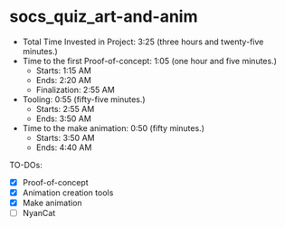 # socs_quiz_art-and-anim

- Total Time Invested in Project: 3:25 (three hours and twenty-five minutes.)
- Time to the first Proof-of-concept: 1:05 (one hour and five minutes.)
    - Starts: 1:15 AM
    - Ends: 2:20 AM
    - Finalization: 2:55 AM
- Tooling: 0:55 (fifty-five minutes.)
    - Starts: 2:55 AM
    - Ends: 3:50 AM
- Time to the make animation: 0:50 (fifty minutes.)
    - Starts: 3:50 AM
    - Ends: 4:40 AM

TO-DOs:
-[x] Proof-of-concept
-[x] Animation creation tools
-[x] Make animation
-[ ] NyanCat